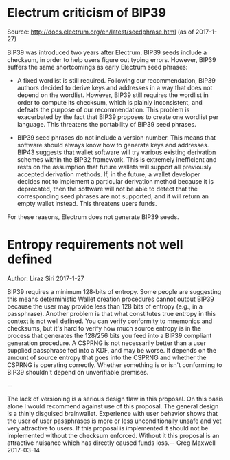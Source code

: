 # Electrum criticism of BIP39

Source: http://docs.electrum.org/en/latest/seedphrase.html (as of 2017-1-27)

BIP39 was introduced two years after Electrum. BIP39 seeds include a checksum, in order to help users figure out typing errors. However, BIP39 suffers the same shortcomings as early Electrum seed phrases:

* A fixed wordlist is still required. Following our recommendation, BIP39 authors decided to derive keys and addresses in a way that does not depend on the wordlist. However, BIP39 still requires the wordlist in order to compute its checksum, which is plainly inconsistent, and defeats the purpose of our recommendation. This problem is exacerbated by the fact that BIP39 proposes to create one wordlist per language. This threatens the portability of BIP39 seed phrases.

* BIP39 seed phrases do not include a version number. This means that software should always know how to generate keys and addresses. BIP43 suggests that wallet software will try various existing derivation schemes within the BIP32 framework. This is extremely inefficient and rests on the assumption that future wallets will support all previously accepted derivation methods. If, in the future, a wallet developer decides not to implement a particular derivation method because it is deprecated, then the software will not be able to detect that the corresponding seed phrases are not supported, and it will return an empty wallet instead. This threatens users funds.

For these reasons, Electrum does not generate BIP39 seeds.

# Entropy requirements not well defined 

Author: Liraz Siri 2017-1-27

BIP39 requires a minimum 128-bits of entropy. Some people are suggesting this means deterministic Wallet creation procedures cannot output BIP39 because the user may provide less than 128 bits of entropy (e.g., in a passphrase). Another problem is that what constitutes true entropy in this context is not well defined.  You can verify conformity to mnemonics and checksums, but it's hard to verify how much source entropy is in the process that generates the 128/256 bits you feed into a BIP39 compliant generation procedure. A CSPRNG is not necessarily better than a user supplied passphrase fed into a KDF, and may be worse. It depends on the amount of source entropy that goes into the CSPRNG and whether the CSPRNG is operating correctly. Whether something is or isn't conforming to BIP39 shouldn't depend on unverifiable premises.


--

The lack of versioning is a serious design flaw in this proposal. On this basis alone I would recommend against use of this proposal.  The general design is a thinly disguised brainwallet. Experience with user behavior shows that the user of user passphrases is more or less unconditionally unsafe and yet very attractive to users. If this proposal is implemented it should not be implemented without the checksum enforced. Without it this proposal is an attractive nuisance which has directly caused funds loss.-- Greg Maxwell 2017-03-14

